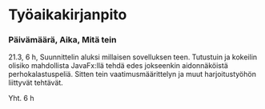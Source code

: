 # Työaikakirjanpito

### Päivämäärä, Aika, Mitä tein
21.3, 6 h, Suunnittelin aluksi millaisen sovelluksen teen. Tutustuin ja kokeilin olisiko mahdollista JavaFx:llä tehdä edes jokseenkin aidonnäköistä perhokalastuspeliä. Sitten tein vaatimusmäärittelyn ja muut harjoitustyöhön liittyvät tehtävät. 

Yht. 6 h
